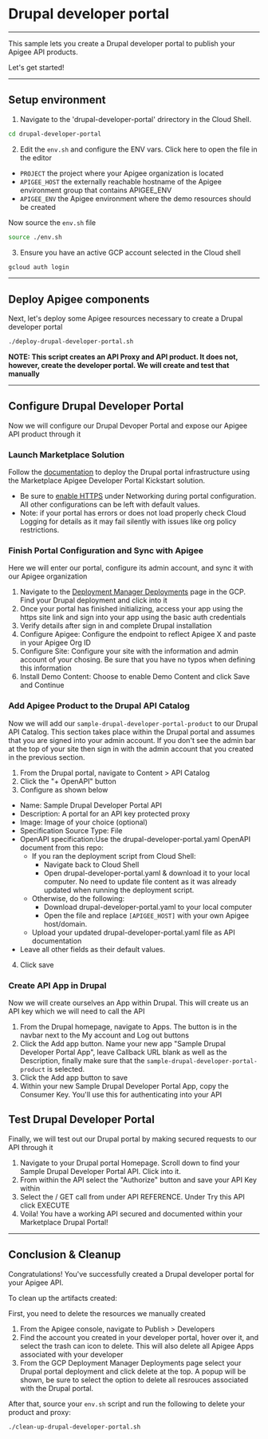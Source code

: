 # Drupal developer portal

---
This sample lets you create a Drupal developer portal to publish your Apigee API products.

Let's get started!

---

## Setup environment

1. Navigate to the 'drupal-developer-portal' drirectory in the Cloud Shell.

```sh
cd drupal-developer-portal
```

2. Edit the `env.sh` and configure the ENV vars. Click <walkthrough-editor-open-file filePath="drupal-developer-portal/env.sh">here</walkthrough-editor-open-file> to open the file in the editor

* `PROJECT` the project where your Apigee organization is located
* `APIGEE_HOST` the externally reachable hostname of the Apigee environment group that contains APIGEE_ENV
* `APIGEE_ENV` the Apigee environment where the demo resources should be created

Now source the `env.sh` file

```sh
source ./env.sh
```

3. Ensure you have an active GCP account selected in the Cloud shell

```sh
gcloud auth login
```
---

## Deploy Apigee components

Next, let's deploy some Apigee resources necessary to create a Drupal developer portal

```sh
./deploy-drupal-developer-portal.sh
```

**NOTE: This script creates an API Proxy and API product. It does not, however, create the developer portal. We will create and test that manually**

---
## Configure Drupal Developer Portal

Now we will configure our Drupal Devoper Portal and expose our Apigee API product through it

### Launch Marketplace Solution

Follow the [documentation](https://cloud.google.com/apigee/docs/api-platform/publish/drupal/get-started-cloud-marketplace) to deploy the Drupal portal infrastructure using the Marketplace Apigee Developer Portal Kickstart solution. 
* Be sure to [enable HTTPS](https://cloud.google.com/apigee/docs/api-platform/publish/drupal/apigee-cloud-marketplace-customize#https) under Networking during portal configuration. All other configurations can be left with default values.
* Note: if your portal has errors or does not load properly check Cloud Logging for details as it may fail silently with issues like org policy restrictions.

### Finish Portal Configuration and Sync with Apigee

Here we will enter our portal, configure its admin account, and sync it with our Apigee organization

1. Navigate to the [Deployment Manager Deployments](https://console.cloud.google.com/dm/deployments) page in the GCP. Find your Drupal deployment and click into it
2. Once your portal has finished initializing, access your app using the https site link and sign into your app using the basic auth credentials
3. Verify details after sign in and complete Drupal installation
4. Configure Apigee: Configure the endpoint to reflect Apigee X and paste in your Apigee Org ID
5. Configure Site: Configure your site with the information and admin account of your chosing. Be sure that you have no typos when defining this information
6. Install Demo Content: Choose to enable Demo Content and click Save and Continue

### Add Apigee Product to the Drupal API Catalog

Now we will add our `sample-drupal-developer-portal-product` to our Drupal API Catalog. This section takes place within the Drupal portal and assumes that you are signed into your admin account. If you don't see the admin bar at the top of your site then sign in with the admin account that you created in the previous section.

1. From the Drupal portal, navigate to Content > API Catalog
2. Click the "+ OpenAPI" button
3. Configure as shown below
- Name: Sample Drupal Developer Portal API
- Description: A portal for an API key protected proxy
- Image: Image of your choice (optional)
- Specification Source Type: File
- OpenAPI specification:Use the <walkthrough-editor-open-file filePath="drupal-developer-portal/drupal-developer-portal.yaml">drupal-developer-portal.yaml</walkthrough-editor-open-file>  OpenAPI document from this repo:
    - If you ran the deployment script from Cloud Shell:
        - Navigate back to Cloud Shell
        - Open drupal-developer-portal.yaml & download it to your local computer. No need to update file content as it was already updated when running the deployment script.
    - Otherwise, do the following:
        - Download <walkthrough-editor-open-file filePath="drupal-developer-portal/drupal-developer-portal.yaml">drupal-developer-portal.yaml</walkthrough-editor-open-file> to your local computer
        - Open the file and replace `[APIGEE_HOST]` with your own Apigee host/domain.
    - Upload your updated drupal-developer-portal.yaml file as API documentation
- Leave all other fields as their default values.
4. Click save

### Create API App in Drupal

Now we will create ourselves an App within Drupal. This will create us an API key which we will need to call the API

1. From the Drupal homepage, navigate to Apps. The button is in the navbar next to the My account and Log out buttons
2. Click the Add app button. Name your new app "Sample Drupal Developer Portal App", leave Callback URL blank as well as the Description, finally make sure that the `sample-drupal-developer-portal-product` is selected.
3. Click the Add app button to save
4. Within your new Sample Drupal Developer Portal App, copy the Consumer Key. You'll use this for authenticating into your API

## Test Drupal Developer Portal

Finally, we will test out our Drupal portal by making secured requests to our API through it

1. Navigate to your Drupal portal Homepage. Scroll down to find your Sample Drupal Developer Portal API. Click into it.
2. From within the API select the "Authorize" button and save your API Key within
3. Select the / GET call from under API REFERENCE. Under Try this API click EXECUTE
4. Voila! You have a working API secured and documented within your Marketplace Drupal Portal!


---
## Conclusion & Cleanup

<walkthrough-conclusion-trophy></walkthrough-conclusion-trophy>

Congratulations! You've successfully created a Drupal developer portal for your Apigee API.

<walkthrough-inline-feedback></walkthrough-inline-feedback>

To clean up the artifacts created:

First, you need to delete the resources we manually created

1. From the Apigee console, navigate to Publish > Developers
2. Find the account you created in your developer portal, hover over it, and select the trash can icon to delete. This will also delete all Apigee Apps associated with your developer
3. From the GCP Deployment Manager Deployments page select your Drupal portal deployment and click delete at the top. A popup will be shown, be sure to select the option to delete all resrouces associated with the Drupal portal.

After that, source your `env.sh` script and run the following to delete your product and proxy:

```bash
./clean-up-drupal-developer-portal.sh
```